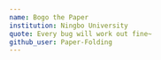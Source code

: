 ```yaml
---
name: Bogo the Paper
institution: Ningbo University
quote: Every bug will work out fine~
github_user: Paper-Folding
---
```

